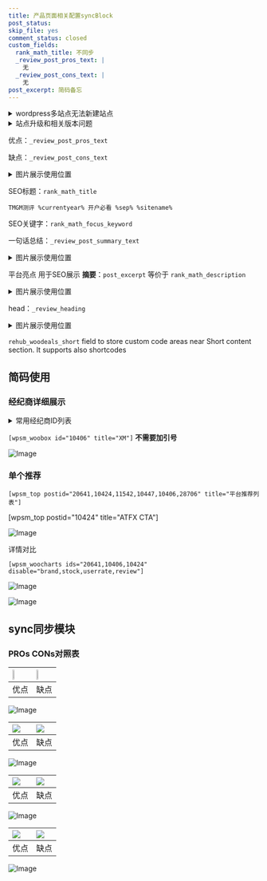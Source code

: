 ```yaml
---
title: 产品页面相关配置syncBlock
post_status: 
skip_file: yes
comment_status: closed
custom_fields:
  rank_math_title: 不同步
  _review_post_pros_text: |
    无
  _review_post_cons_text: |
    无
post_excerpt: 简码备忘
---
```

<details><summary>wordpress多站点无法新建站点</summary>

<li>和报错需要清理cookies一样的原因</li>
<li>wp-config.php里面<code>define( 'SUBDOMAIN_INSTALL', false );//子域名安装</code></li>
<li>新建子站点是用<code>define( 'SUBDOMAIN_INSTALL', true);//子域名安装</code> 完成以后，改成<code>false</code></li>
</details>

<details><summary>站点升级和相关版本问题</summary>

<p>wordpress：5.9.9
woocommerce：7.5.1
出现问题的地方：主题选项里面>><strong>Product layout >>compact style</strong></p>
<p>如何出现没有用过的字段 导致无法保存。先导出配置 然后进行修改，后面再次恢复即可。</p>
<p>出现部分字段无法显示时，需要返回默认布局后，对产品进行保存就好了。</p>
<p></p>
</details>

优点：`_review_post_pros_text`

缺点：`_review_post_cons_text`

<details><summary>图片展示使用位置</summary>

<img src="https://prod-files-secure.s3.us-west-2.amazonaws.com/39ed1227-6d7d-4570-be36-9ccd4a2c4241/f51d3d83-55d4-4bdf-9604-f37ec77ab556/Untitled.png?X-Amz-Algorithm=AWS4-HMAC-SHA256&X-Amz-Content-Sha256=UNSIGNED-PAYLOAD&X-Amz-Credential=ASIAZI2LB466WHXVH43I%2F20250313%2Fus-west-2%2Fs3%2Faws4_request&X-Amz-Date=20250313T105518Z&X-Amz-Expires=3600&X-Amz-Security-Token=IQoJb3JpZ2luX2VjEIn%2F%2F%2F%2F%2F%2F%2F%2F%2F%2FwEaCXVzLXdlc3QtMiJIMEYCIQDzL9yi%2F4x0QaFh%2FRuHUWaZtdZ%2BqSYehKXl16dso%2FsdlAIhAMA3VQ5tPSpgqzu0D5GYtngm4MISAucbRTkble6wRUqEKogECNL%2F%2F%2F%2F%2F%2F%2F%2F%2F%2FwEQABoMNjM3NDIzMTgzODA1IgzIdbh%2FDETrZfEYmgYq3AOfnWrBaq4iQg3brk38ItkX93AoW0gET%2BcC0irAxRTXNSFJQod6JjEwkOUSXw0a7f2mXXB%2Fo4Zp%2FaEomSCWeAUKkSBiu7ZbSBapNYOtT%2BXbOOmGhV71uQBpdVqmbUpNmy4wNxintnajtoU7Vx0ZpqeRWS3hUKP6bCnZVkh8pDuoYMEdIZxdqVmry%2FLcbtP3egTn43qnz0uGFgzqMEg4vaWmGKN5zFMZmQS154Zx9KUNYAuQIzpBuPkbPLCQy%2BrHwpynE1fu6er5zsOMlcUIpUxL4ZRvR%2B4iySwHgdxXtuA%2Fv6IN61XmQp0mjuShunUuzBR%2FN1WDHa1pzeVZbqVXDAnJljQr4A%2BiKjeYvF%2BqIqtUuIHNt1BEGW67yofMIeeWUDYqqlk%2FtL2CV4ZOVKwGA6LieGjw9BAGdAMVdZUuFv5RSd8pSBY4Fp7ZyRqyV4GYnhkVMrrJ3tljSdhaisS8teIrOpS%2B5RQdATj6xBVaHFKGJpHG7PxgjQ030q3Tx%2F%2BBMJ4Uxfexz5ZiFjzNz1KLsky20ETETvhieP1k%2BiDVOAyZXdUH71dw%2FxuQAJl2gc6fOaiWzFINhDaV2gbNjitokNMD2afUowi84WVJxxrXk6hdEKOmv76o9%2B8ePhX84TCPwMq%2BBjqkAYlLPYRAZz2cWS%2BVe31pnhwbrDbUC7zYCE6iaA46cqy0ogIu6vnjZ0OnD6ixCly3unEEMDzuFlEASFv9hEgZe1xoZDKBtnKEQ5VbCPZXoq%2BPpZm%2BmyhzYPWmtcl5zgDOHuiXnQHTmWp4ov3ZnPyl1onmLqIVkqwmpBisJzK0scK1wCn1We8gGNgrEd61aSVz0rbRNR8jOC8De9fzGIKD%2BGLF13BL&X-Amz-Signature=0e486bef6e7dc0d107aaace8069ce32136a47259738753160fffd3fc6bdc9510&X-Amz-SignedHeaders=host&x-id=GetObject" alt="Image">
</details>

SEO标题：`rank_math_title`

`TMGM测评 %currentyear% 开户必看 %sep% %sitename%`

SEO关键字：`rank_math_focus_keyword`

一句话总结：`_review_post_summary_text`

<details><summary>图片展示使用位置</summary>

<img src="https://prod-files-secure.s3.us-west-2.amazonaws.com/39ed1227-6d7d-4570-be36-9ccd4a2c4241/4b96a922-296c-4f4e-8630-d1c870cbce01/Untitled.png?X-Amz-Algorithm=AWS4-HMAC-SHA256&X-Amz-Content-Sha256=UNSIGNED-PAYLOAD&X-Amz-Credential=ASIAZI2LB4667N6FOIZ3%2F20250313%2Fus-west-2%2Fs3%2Faws4_request&X-Amz-Date=20250313T105518Z&X-Amz-Expires=3600&X-Amz-Security-Token=IQoJb3JpZ2luX2VjEIn%2F%2F%2F%2F%2F%2F%2F%2F%2F%2FwEaCXVzLXdlc3QtMiJGMEQCIDmNAS%2Bl0B8pByiwAwaLwJNZ%2BCcrOQsGQJF1UgZtvAnbAiAqfEDzmRYh5cdCE5pIfWS2%2FDe%2BJ5tDqKPWj%2F%2BM1KQTYiqIBAjS%2F%2F%2F%2F%2F%2F%2F%2F%2F%2F8BEAAaDDYzNzQyMzE4MzgwNSIM9lzMWSEDiBlvwEdIKtwDZL2ydj4WWfV6%2BBlu5u%2F%2FJCtgaQAZCgbkY94v4KAY38EhVmZB76BtJZoq3iQJ4Q%2FNyr98Rh1codOG9KMPT%2F2uT3yp8BWpIZ57khXfn%2BFuXw83UalrwjklO8Dt70xaeCVurLzeEBTM%2FpxECtQupkDud5CYqo%2BPfWc7bWKiKj0V4EaupjYFQMGID2MXtoc59DFQvlzXZziKKDBKWRzDf7BYuiFetESHZ3AWFqvlBX77bJWwy5xrHo7Tcl7AbEKs6m0JmI7xd6Mc%2BDSBGiJuoVIavUTI6CzgOHVSiQTnaZtdln7ISuGOSJHgJ6OAGy1rbKAKZU7S4lwM7X4UqTsPggAZWsUNI5YAQd5HbF9B1UFsOr%2FIKBJ66GqEBBf2vlmHrFLXCCfIZYW9%2FgbKLY%2BG6o2s4%2B%2BcjbHEqwRR93alhsnFjfHiiMKBoMRRB52fIz2erMc%2FY68sVfOdHNiUaf82FEX%2B28zZREB0nSbheVb%2BZLrGVvkZzwuczfF%2FqYDmaLqwaer3znBgJEyJI1P8YDYERoBoPF2Yq7Cm55AB3EYW22gcwRZRF4Zy47RD%2BDLwr6ON1QAIsPUWnlBSpl3iRYcx%2FqGPGsIATaa9lITWDk%2FFJsHYJRES014qnDtZNSkcbQQwicDKvgY6pgHPnPEzUG3tx084jTSTy6ggdsxYG35bxzyv7Q9mmlgKmazfIaKzZzdclPDU88SAA9k0FD1vsz%2B%2BIDieyYWRoznpFFtF9PoIRUzZd3wKDZRdq%2FAery4Namuw9zj%2FV8wwvcwGs2Pnu8aKys5weaTbBN6Y%2FYm6Dt5x2zP6e0Mxi2Cl01Bw5i%2F1Ox6eeDPMPfDtbfN6qUKYCYEQIJ0ou%2Bh1VuR4pyNH6iVk&X-Amz-Signature=d5072eb25c0ad5b4deee4f9909c0699221635af2c58a4bbfe7db9ea1e7e9acfb&X-Amz-SignedHeaders=host&x-id=GetObject" alt="Image">
</details>

平台亮点 用于SEO展示 **摘要**：`post_excerpt`  等价于 `rank_math_description`

<details><summary>图片展示使用位置</summary>

<img src="https://prod-files-secure.s3.us-west-2.amazonaws.com/39ed1227-6d7d-4570-be36-9ccd4a2c4241/1ee11f63-b60a-4dfe-a7a7-d58ff23b5d88/Untitled.png?X-Amz-Algorithm=AWS4-HMAC-SHA256&X-Amz-Content-Sha256=UNSIGNED-PAYLOAD&X-Amz-Credential=ASIAZI2LB466YKDKB6RR%2F20250313%2Fus-west-2%2Fs3%2Faws4_request&X-Amz-Date=20250313T105518Z&X-Amz-Expires=3600&X-Amz-Security-Token=IQoJb3JpZ2luX2VjEIn%2F%2F%2F%2F%2F%2F%2F%2F%2F%2FwEaCXVzLXdlc3QtMiJHMEUCIB9XzytrfIUCviflk3kxK2JLuS83lG9%2FLBpOXKpAbv8aAiEAyblwMQbtl9kt5h3QC3bjqx5dEqPrLtTWe8f5D38qsWYqiAQI0v%2F%2F%2F%2F%2F%2F%2F%2F%2F%2FARAAGgw2Mzc0MjMxODM4MDUiDOWqkMgcGwIxzhBF%2BCrcA%2FjusZdYkloFMQedNMf9Dg1u4SOwpARUQqd0xl0mJe2igz8nGcroqyaDwG2o2z6gbgFv9mf1AUIiOUFZMTE5FwFhIqnzzp08Y4wSndDwCwqXBWX7Ah5wZHHQjDRWL2mAtCDObkzrEvgnbxj7YpSnvydnStnRAnpUXPI64RZb3a7NZJt6nj9G5ebAbg2ftHINnXjkaAz8qb9IRkFDAZbyL3pUXcJ2lUGtyXdcBmEmeKUhJ2Uf9Ki4%2BL%2FS1kI13S2x3I24qLQYQXUYlx98HBJmawOStaVgeyNBj2MH6Pp4%2FrBA9Eh1kpztEprMqOCmQbDVimOvXtjxaPbF6yzbiJAQVupm4qRI3mUyyc%2FfL7lhHeJOacKB%2F%2FLmC2M7fauCIZLjPDldMv0PaMOuaZPcoecxgB3f2bjha674w1MJy93ZbhJ%2B1IitIStfN2E0WLYH43lvOx8VeB3bmu64CGbjdAzMoSvqrarihzMqkU9gNfPfrX7FOhhTDnGWL9P4ERwkooX5gx5drqttjJ2BDY8E0RzdAzAVBWBd90VHc%2FCnfYSvdOySuEEoCEY65vpSH%2F0iKS4UpLoweSQQUGhHD3uEWgjedc6LxQu8C8WvmRrHqcDYcMBWtvs5KQOqEDHKN723MNTDyr4GOqUBg5a7QyJ%2FGuWCtvRWdWKnFJZaNBzGkH1hQKf%2BRbZqqBysyGmnHOZe0iNKWxFLKTKFg43HPEz8gUI3%2B9a1Mp52V0fIyPCc9Zmq59Ra1IEYcNZx9DgDIGN8Stmgr%2BpLnVhK5PUkLDvuXtzz%2BZtIVORZEfBBmeES5hCfZrN%2FmSb88YJpAUaRe%2FWbVxm249F05EKdlyIomf6vCCiSd9Ujvl93Duhljto6&X-Amz-Signature=10b7b1b53bfd02c9d0f107953f0c7192e7dfe132f5b6c817b9f10c4f4f92a81d&X-Amz-SignedHeaders=host&x-id=GetObject" alt="Image">
<img src="https://prod-files-secure.s3.us-west-2.amazonaws.com/39ed1227-6d7d-4570-be36-9ccd4a2c4241/ad4118b5-78d8-4fbe-801e-3b29b5d99c01/Untitled.png?X-Amz-Algorithm=AWS4-HMAC-SHA256&X-Amz-Content-Sha256=UNSIGNED-PAYLOAD&X-Amz-Credential=ASIAZI2LB466YKDKB6RR%2F20250313%2Fus-west-2%2Fs3%2Faws4_request&X-Amz-Date=20250313T105518Z&X-Amz-Expires=3600&X-Amz-Security-Token=IQoJb3JpZ2luX2VjEIn%2F%2F%2F%2F%2F%2F%2F%2F%2F%2FwEaCXVzLXdlc3QtMiJHMEUCIB9XzytrfIUCviflk3kxK2JLuS83lG9%2FLBpOXKpAbv8aAiEAyblwMQbtl9kt5h3QC3bjqx5dEqPrLtTWe8f5D38qsWYqiAQI0v%2F%2F%2F%2F%2F%2F%2F%2F%2F%2FARAAGgw2Mzc0MjMxODM4MDUiDOWqkMgcGwIxzhBF%2BCrcA%2FjusZdYkloFMQedNMf9Dg1u4SOwpARUQqd0xl0mJe2igz8nGcroqyaDwG2o2z6gbgFv9mf1AUIiOUFZMTE5FwFhIqnzzp08Y4wSndDwCwqXBWX7Ah5wZHHQjDRWL2mAtCDObkzrEvgnbxj7YpSnvydnStnRAnpUXPI64RZb3a7NZJt6nj9G5ebAbg2ftHINnXjkaAz8qb9IRkFDAZbyL3pUXcJ2lUGtyXdcBmEmeKUhJ2Uf9Ki4%2BL%2FS1kI13S2x3I24qLQYQXUYlx98HBJmawOStaVgeyNBj2MH6Pp4%2FrBA9Eh1kpztEprMqOCmQbDVimOvXtjxaPbF6yzbiJAQVupm4qRI3mUyyc%2FfL7lhHeJOacKB%2F%2FLmC2M7fauCIZLjPDldMv0PaMOuaZPcoecxgB3f2bjha674w1MJy93ZbhJ%2B1IitIStfN2E0WLYH43lvOx8VeB3bmu64CGbjdAzMoSvqrarihzMqkU9gNfPfrX7FOhhTDnGWL9P4ERwkooX5gx5drqttjJ2BDY8E0RzdAzAVBWBd90VHc%2FCnfYSvdOySuEEoCEY65vpSH%2F0iKS4UpLoweSQQUGhHD3uEWgjedc6LxQu8C8WvmRrHqcDYcMBWtvs5KQOqEDHKN723MNTDyr4GOqUBg5a7QyJ%2FGuWCtvRWdWKnFJZaNBzGkH1hQKf%2BRbZqqBysyGmnHOZe0iNKWxFLKTKFg43HPEz8gUI3%2B9a1Mp52V0fIyPCc9Zmq59Ra1IEYcNZx9DgDIGN8Stmgr%2BpLnVhK5PUkLDvuXtzz%2BZtIVORZEfBBmeES5hCfZrN%2FmSb88YJpAUaRe%2FWbVxm249F05EKdlyIomf6vCCiSd9Ujvl93Duhljto6&X-Amz-Signature=65ecc97aedf5ac1ed205b35658fe53558bd9b6d912c73eee12ebf50cf22530e1&X-Amz-SignedHeaders=host&x-id=GetObject" alt="Image">
<img src="https://prod-files-secure.s3.us-west-2.amazonaws.com/39ed1227-6d7d-4570-be36-9ccd4a2c4241/a38cf7c9-a79c-4b64-9e94-13589fe0758b/Untitled.png?X-Amz-Algorithm=AWS4-HMAC-SHA256&X-Amz-Content-Sha256=UNSIGNED-PAYLOAD&X-Amz-Credential=ASIAZI2LB466YKDKB6RR%2F20250313%2Fus-west-2%2Fs3%2Faws4_request&X-Amz-Date=20250313T105518Z&X-Amz-Expires=3600&X-Amz-Security-Token=IQoJb3JpZ2luX2VjEIn%2F%2F%2F%2F%2F%2F%2F%2F%2F%2FwEaCXVzLXdlc3QtMiJHMEUCIB9XzytrfIUCviflk3kxK2JLuS83lG9%2FLBpOXKpAbv8aAiEAyblwMQbtl9kt5h3QC3bjqx5dEqPrLtTWe8f5D38qsWYqiAQI0v%2F%2F%2F%2F%2F%2F%2F%2F%2F%2FARAAGgw2Mzc0MjMxODM4MDUiDOWqkMgcGwIxzhBF%2BCrcA%2FjusZdYkloFMQedNMf9Dg1u4SOwpARUQqd0xl0mJe2igz8nGcroqyaDwG2o2z6gbgFv9mf1AUIiOUFZMTE5FwFhIqnzzp08Y4wSndDwCwqXBWX7Ah5wZHHQjDRWL2mAtCDObkzrEvgnbxj7YpSnvydnStnRAnpUXPI64RZb3a7NZJt6nj9G5ebAbg2ftHINnXjkaAz8qb9IRkFDAZbyL3pUXcJ2lUGtyXdcBmEmeKUhJ2Uf9Ki4%2BL%2FS1kI13S2x3I24qLQYQXUYlx98HBJmawOStaVgeyNBj2MH6Pp4%2FrBA9Eh1kpztEprMqOCmQbDVimOvXtjxaPbF6yzbiJAQVupm4qRI3mUyyc%2FfL7lhHeJOacKB%2F%2FLmC2M7fauCIZLjPDldMv0PaMOuaZPcoecxgB3f2bjha674w1MJy93ZbhJ%2B1IitIStfN2E0WLYH43lvOx8VeB3bmu64CGbjdAzMoSvqrarihzMqkU9gNfPfrX7FOhhTDnGWL9P4ERwkooX5gx5drqttjJ2BDY8E0RzdAzAVBWBd90VHc%2FCnfYSvdOySuEEoCEY65vpSH%2F0iKS4UpLoweSQQUGhHD3uEWgjedc6LxQu8C8WvmRrHqcDYcMBWtvs5KQOqEDHKN723MNTDyr4GOqUBg5a7QyJ%2FGuWCtvRWdWKnFJZaNBzGkH1hQKf%2BRbZqqBysyGmnHOZe0iNKWxFLKTKFg43HPEz8gUI3%2B9a1Mp52V0fIyPCc9Zmq59Ra1IEYcNZx9DgDIGN8Stmgr%2BpLnVhK5PUkLDvuXtzz%2BZtIVORZEfBBmeES5hCfZrN%2FmSb88YJpAUaRe%2FWbVxm249F05EKdlyIomf6vCCiSd9Ujvl93Duhljto6&X-Amz-Signature=56148452894ace26af71f356aebf053a59da2f5b3b526679e77fb217cae2fd5b&X-Amz-SignedHeaders=host&x-id=GetObject" alt="Image">
<img src="https://prod-files-secure.s3.us-west-2.amazonaws.com/39ed1227-6d7d-4570-be36-9ccd4a2c4241/7da6fc1e-d2ac-42ae-8c75-cb5749aa18f6/Untitled.png?X-Amz-Algorithm=AWS4-HMAC-SHA256&X-Amz-Content-Sha256=UNSIGNED-PAYLOAD&X-Amz-Credential=ASIAZI2LB466YKDKB6RR%2F20250313%2Fus-west-2%2Fs3%2Faws4_request&X-Amz-Date=20250313T105518Z&X-Amz-Expires=3600&X-Amz-Security-Token=IQoJb3JpZ2luX2VjEIn%2F%2F%2F%2F%2F%2F%2F%2F%2F%2FwEaCXVzLXdlc3QtMiJHMEUCIB9XzytrfIUCviflk3kxK2JLuS83lG9%2FLBpOXKpAbv8aAiEAyblwMQbtl9kt5h3QC3bjqx5dEqPrLtTWe8f5D38qsWYqiAQI0v%2F%2F%2F%2F%2F%2F%2F%2F%2F%2FARAAGgw2Mzc0MjMxODM4MDUiDOWqkMgcGwIxzhBF%2BCrcA%2FjusZdYkloFMQedNMf9Dg1u4SOwpARUQqd0xl0mJe2igz8nGcroqyaDwG2o2z6gbgFv9mf1AUIiOUFZMTE5FwFhIqnzzp08Y4wSndDwCwqXBWX7Ah5wZHHQjDRWL2mAtCDObkzrEvgnbxj7YpSnvydnStnRAnpUXPI64RZb3a7NZJt6nj9G5ebAbg2ftHINnXjkaAz8qb9IRkFDAZbyL3pUXcJ2lUGtyXdcBmEmeKUhJ2Uf9Ki4%2BL%2FS1kI13S2x3I24qLQYQXUYlx98HBJmawOStaVgeyNBj2MH6Pp4%2FrBA9Eh1kpztEprMqOCmQbDVimOvXtjxaPbF6yzbiJAQVupm4qRI3mUyyc%2FfL7lhHeJOacKB%2F%2FLmC2M7fauCIZLjPDldMv0PaMOuaZPcoecxgB3f2bjha674w1MJy93ZbhJ%2B1IitIStfN2E0WLYH43lvOx8VeB3bmu64CGbjdAzMoSvqrarihzMqkU9gNfPfrX7FOhhTDnGWL9P4ERwkooX5gx5drqttjJ2BDY8E0RzdAzAVBWBd90VHc%2FCnfYSvdOySuEEoCEY65vpSH%2F0iKS4UpLoweSQQUGhHD3uEWgjedc6LxQu8C8WvmRrHqcDYcMBWtvs5KQOqEDHKN723MNTDyr4GOqUBg5a7QyJ%2FGuWCtvRWdWKnFJZaNBzGkH1hQKf%2BRbZqqBysyGmnHOZe0iNKWxFLKTKFg43HPEz8gUI3%2B9a1Mp52V0fIyPCc9Zmq59Ra1IEYcNZx9DgDIGN8Stmgr%2BpLnVhK5PUkLDvuXtzz%2BZtIVORZEfBBmeES5hCfZrN%2FmSb88YJpAUaRe%2FWbVxm249F05EKdlyIomf6vCCiSd9Ujvl93Duhljto6&X-Amz-Signature=762703cc2b55f86eac9e68d7a999556d6b570526c43bb4f725e362dfbfc6298e&X-Amz-SignedHeaders=host&x-id=GetObject" alt="Image">
<img src="https://prod-files-secure.s3.us-west-2.amazonaws.com/39ed1227-6d7d-4570-be36-9ccd4a2c4241/7e97f40a-eaee-47f5-b2f9-475f96808fa7/Untitled.png?X-Amz-Algorithm=AWS4-HMAC-SHA256&X-Amz-Content-Sha256=UNSIGNED-PAYLOAD&X-Amz-Credential=ASIAZI2LB466YKDKB6RR%2F20250313%2Fus-west-2%2Fs3%2Faws4_request&X-Amz-Date=20250313T105518Z&X-Amz-Expires=3600&X-Amz-Security-Token=IQoJb3JpZ2luX2VjEIn%2F%2F%2F%2F%2F%2F%2F%2F%2F%2FwEaCXVzLXdlc3QtMiJHMEUCIB9XzytrfIUCviflk3kxK2JLuS83lG9%2FLBpOXKpAbv8aAiEAyblwMQbtl9kt5h3QC3bjqx5dEqPrLtTWe8f5D38qsWYqiAQI0v%2F%2F%2F%2F%2F%2F%2F%2F%2F%2FARAAGgw2Mzc0MjMxODM4MDUiDOWqkMgcGwIxzhBF%2BCrcA%2FjusZdYkloFMQedNMf9Dg1u4SOwpARUQqd0xl0mJe2igz8nGcroqyaDwG2o2z6gbgFv9mf1AUIiOUFZMTE5FwFhIqnzzp08Y4wSndDwCwqXBWX7Ah5wZHHQjDRWL2mAtCDObkzrEvgnbxj7YpSnvydnStnRAnpUXPI64RZb3a7NZJt6nj9G5ebAbg2ftHINnXjkaAz8qb9IRkFDAZbyL3pUXcJ2lUGtyXdcBmEmeKUhJ2Uf9Ki4%2BL%2FS1kI13S2x3I24qLQYQXUYlx98HBJmawOStaVgeyNBj2MH6Pp4%2FrBA9Eh1kpztEprMqOCmQbDVimOvXtjxaPbF6yzbiJAQVupm4qRI3mUyyc%2FfL7lhHeJOacKB%2F%2FLmC2M7fauCIZLjPDldMv0PaMOuaZPcoecxgB3f2bjha674w1MJy93ZbhJ%2B1IitIStfN2E0WLYH43lvOx8VeB3bmu64CGbjdAzMoSvqrarihzMqkU9gNfPfrX7FOhhTDnGWL9P4ERwkooX5gx5drqttjJ2BDY8E0RzdAzAVBWBd90VHc%2FCnfYSvdOySuEEoCEY65vpSH%2F0iKS4UpLoweSQQUGhHD3uEWgjedc6LxQu8C8WvmRrHqcDYcMBWtvs5KQOqEDHKN723MNTDyr4GOqUBg5a7QyJ%2FGuWCtvRWdWKnFJZaNBzGkH1hQKf%2BRbZqqBysyGmnHOZe0iNKWxFLKTKFg43HPEz8gUI3%2B9a1Mp52V0fIyPCc9Zmq59Ra1IEYcNZx9DgDIGN8Stmgr%2BpLnVhK5PUkLDvuXtzz%2BZtIVORZEfBBmeES5hCfZrN%2FmSb88YJpAUaRe%2FWbVxm249F05EKdlyIomf6vCCiSd9Ujvl93Duhljto6&X-Amz-Signature=648b7fca4ab15bb8d012b511386795a6f072c32de1c3adc692a9bdc4909e642b&X-Amz-SignedHeaders=host&x-id=GetObject" alt="Image">
</details>

head：`_review_heading`

<details><summary>图片展示使用位置</summary>

<img src="https://prod-files-secure.s3.us-west-2.amazonaws.com/39ed1227-6d7d-4570-be36-9ccd4a2c4241/3a4650ad-9887-415c-889a-edd51fa54f27/Untitled.png?X-Amz-Algorithm=AWS4-HMAC-SHA256&X-Amz-Content-Sha256=UNSIGNED-PAYLOAD&X-Amz-Credential=ASIAZI2LB4666BKMVDG7%2F20250313%2Fus-west-2%2Fs3%2Faws4_request&X-Amz-Date=20250313T105518Z&X-Amz-Expires=3600&X-Amz-Security-Token=IQoJb3JpZ2luX2VjEIn%2F%2F%2F%2F%2F%2F%2F%2F%2F%2FwEaCXVzLXdlc3QtMiJHMEUCICUA7fBRNzLHUzOmcR4dKOenx47AaKuolNdmQYh1xxg1AiEAwnfyOcMc%2BpROkEIpwlBadKc2UWLZkaCmFbfFrKJ7wPYqiAQI0v%2F%2F%2F%2F%2F%2F%2F%2F%2F%2FARAAGgw2Mzc0MjMxODM4MDUiDAosLQqsoTdQQ%2BcvKircAxFrsvsbDvqzJIFVFl9hq4nMAVmxaTT6qfAEslhfWccwSVRE7ZQLky1nmZ3LAyGZnnR62gvAX1%2FOJXL%2BJVjufhpMtsVQy4kzDge3jevNU%2FiyqqPU9sBE5K6imeCm0LK9vN495iDe58%2FjSH7N%2BX2BWNUB38%2BX59xEWoRWsousC5MghfCMqMGb4p2V%2FiDNiDwLkVllCUnnvcvwuqpZ%2Fc8lzQo3DniUf0eAa0Kd9IRuzt%2Bquz9yfGmKmnG8rDsCNT%2Fi6IhsaDcrzbxHRPIKh0dThLa4ZYUXVD%2Fgakr414is9gzus7kcyAXHy0ySe%2BMeu3e6DdkiC2aYYx9I1LdIWbTebH7Yt8pDOP8fqn4rFtsfguzzml5BB3OkKxfiyr%2FT0ergNqF%2FD4R9wfiz82MvhDx1drrKAQH%2BPOeHsBl%2Fjc6SzehbVkfwkb3Y3lUmaXyT6Z9NiY533YIrD59hg%2BHOGXHLwprsjhvrkW8SQ4vNZ835t7RU7WS9oZSJvWd9qW1vC6HTpq3l8p9tltowlXkiQ8Pyqgu4b5m8pvDrE6sBNW4It7oXml7IEp7E1Mwc6Z8CzeR%2BgFr12G9qgX4fxjX2GPRvEoTOZEsfYIJz%2F%2F9w5Zo5gZxVhaLpZW1hg3xgXi3UMJ7Ayr4GOqUBz08JydQWSuwETx8rko2wdKhQtI47E80yv2El17LQjgiB3UMJPxN6Qr%2Fi9wYGyPaolCaFEHhvNLauFuvOZsb%2B1SwyDQsV%2FRDB7A2ItA2cDLutA8gguPPLWpRGsNGmDRFEh8qUx8bA5WakMQayXZbliNDKZGTsMIxCm%2BOFMhzfrDxYUMutHwu99A0qrP1L5MXRT0UOtl2KAaZ59lSSBzLQoGw0duD7&X-Amz-Signature=7f303e3ff411763558541ae7877d15be9a8f388fa15ea4c5264cc500bf743378&X-Amz-SignedHeaders=host&x-id=GetObject" alt="Image">
</details>

`rehub_woodeals_short`	field to store custom code areas near Short content section. It supports also shortcodes



## 简码使用

### 经纪商详细展示

<details><summary>常用经纪商ID列表</summary>

<pre><code class="php">嘉盛 ===> 20641  [wpsm_woobox id="20641" title="嘉盛"]
易信easymarkets ===> 11542  [wpsm_woobox id="11542" title="易信easymarkets"]
ATFX外汇 ===> 10424  [wpsm_woobox id="10424" title="ATFX"]
XM ===> 10406  [wpsm_woobox id="10406" title="XM"]
TMGM ===> 29622  [wpsm_woobox id="29622" title="TMGM"]
HYCM ===> 10447  [wpsm_woobox id="10447" title="HYCM"]
fpmarkets澳福外汇 ===> 20639  [wpsm_woobox id="20639" title="fpmarkets澳福外汇"]</code></pre>
</details>

`[wpsm_woobox id="10406" title="XM"]` **不需要加引号**

![Image](https://prod-files-secure.s3.us-west-2.amazonaws.com/39ed1227-6d7d-4570-be36-9ccd4a2c4241/4f898f9d-0fa7-4e43-acd3-ac6bc7be575a/Untitled.png?X-Amz-Algorithm=AWS4-HMAC-SHA256&X-Amz-Content-Sha256=UNSIGNED-PAYLOAD&X-Amz-Credential=ASIAZI2LB46635ESJTOW%2F20250313%2Fus-west-2%2Fs3%2Faws4_request&X-Amz-Date=20250313T105516Z&X-Amz-Expires=3600&X-Amz-Security-Token=IQoJb3JpZ2luX2VjEIn%2F%2F%2F%2F%2F%2F%2F%2F%2F%2FwEaCXVzLXdlc3QtMiJHMEUCIGwwRLB%2B3Z%2FcboImQhdPKhrUtABR0ALNR3Xe4M2CKj73AiEA9dBZ9QU2%2BZTH7de1F412TkzXv9039CRm4z%2BOJh8aqlUqiAQI0v%2F%2F%2F%2F%2F%2F%2F%2F%2F%2FARAAGgw2Mzc0MjMxODM4MDUiDBfNzokjAs6o4nfN6yrcAyiFjI4TqWlyr91%2BcVofC7V%2F8hCzGXLiNLgIW7XYkPeiKlbYfEriyGw6CkqC%2FVRlts5AGynS3IVzsJpl8ymkI95bMTgzEgpi7EjIt67yAlM4NHSzLj9kUICHtlXBwivnDfwq0YWt9zCkHA2h5U6%2B2i1facoPikxgemHV6rFajbl3uNeblKGk6ERw5AlTt%2FeEtT%2FIcvxXAtj7gsvVyRYENeGt0VF6kFiFsaU6R0TYSeXLAr6HBjXbgpYNB9hf%2BFRvct6A7K0msNpTyCbOZjYKaRRUfDBkHxKthB52AdSeUz4CgiEDgwn6U5ACJUeY39RjReeAuVEjlzp54ExZy6cLE3l1djj9E03vlFMzHKlvMOlj6%2Ffmsm3KTSsnkr38qodud1UGHO1J4NLTGncq2ycwOyn4ikAVzryg%2F%2BaAsQVmvhZLiDenmipduOOSkgm9z3lRq2KWUD7Csp3JhVo5UF09dwP4WRIqILaeLMaEGKNJP%2BspBBJgjCjMt4nffsnvJ3hehFWjoXVAZ3RAW68LOJTNjatuh6kSVzg%2FwDYVeLRG4FCGkcicnDNN4JO40hWST8CyJWtR3f30UKN4NUqKfkxZabmxe1qAyuUh6kpnKZD8ahq0iG598UTCzJ7GAQfOMJbByr4GOqUBv%2BSLev7VKiowXOcYOyOl21g%2BV6WYDT84mT7a8iX6H2MY1PFMp2pO7N%2BZednYyrnASTMFfyEexX%2BlS8XuF0yBwH%2Fz04c%2BpcuxWlSUkgbmezlF9gL4oZolGT%2FpvTVdZdpSz3cd1VP0Qr3UxfwL%2F%2Fd%2Fptlaztg9Jy3vyYoeCZySabCLlBrP6VvlMXlBi8ydDYFUdmrA6bkCu2%2B8WkuxAjWfgx6e1gKh&X-Amz-Signature=587d5d81fd39b7b46273b8275986d054d9b2357147a7407a32663575d45cc2d8&X-Amz-SignedHeaders=host&x-id=GetObject)

### 单个推荐
`[wpsm_top postid="20641,10424,11542,10447,10406,28706" title="平台推荐列表"]`

[wpsm_top postid="10424" title="ATFX CTA"]

![Image](https://prod-files-secure.s3.us-west-2.amazonaws.com/39ed1227-6d7d-4570-be36-9ccd4a2c4241/5ac620dc-51a8-48b6-b55d-91f47299193c/Untitled.png?X-Amz-Algorithm=AWS4-HMAC-SHA256&X-Amz-Content-Sha256=UNSIGNED-PAYLOAD&X-Amz-Credential=ASIAZI2LB46635ESJTOW%2F20250313%2Fus-west-2%2Fs3%2Faws4_request&X-Amz-Date=20250313T105516Z&X-Amz-Expires=3600&X-Amz-Security-Token=IQoJb3JpZ2luX2VjEIn%2F%2F%2F%2F%2F%2F%2F%2F%2F%2FwEaCXVzLXdlc3QtMiJHMEUCIGwwRLB%2B3Z%2FcboImQhdPKhrUtABR0ALNR3Xe4M2CKj73AiEA9dBZ9QU2%2BZTH7de1F412TkzXv9039CRm4z%2BOJh8aqlUqiAQI0v%2F%2F%2F%2F%2F%2F%2F%2F%2F%2FARAAGgw2Mzc0MjMxODM4MDUiDBfNzokjAs6o4nfN6yrcAyiFjI4TqWlyr91%2BcVofC7V%2F8hCzGXLiNLgIW7XYkPeiKlbYfEriyGw6CkqC%2FVRlts5AGynS3IVzsJpl8ymkI95bMTgzEgpi7EjIt67yAlM4NHSzLj9kUICHtlXBwivnDfwq0YWt9zCkHA2h5U6%2B2i1facoPikxgemHV6rFajbl3uNeblKGk6ERw5AlTt%2FeEtT%2FIcvxXAtj7gsvVyRYENeGt0VF6kFiFsaU6R0TYSeXLAr6HBjXbgpYNB9hf%2BFRvct6A7K0msNpTyCbOZjYKaRRUfDBkHxKthB52AdSeUz4CgiEDgwn6U5ACJUeY39RjReeAuVEjlzp54ExZy6cLE3l1djj9E03vlFMzHKlvMOlj6%2Ffmsm3KTSsnkr38qodud1UGHO1J4NLTGncq2ycwOyn4ikAVzryg%2F%2BaAsQVmvhZLiDenmipduOOSkgm9z3lRq2KWUD7Csp3JhVo5UF09dwP4WRIqILaeLMaEGKNJP%2BspBBJgjCjMt4nffsnvJ3hehFWjoXVAZ3RAW68LOJTNjatuh6kSVzg%2FwDYVeLRG4FCGkcicnDNN4JO40hWST8CyJWtR3f30UKN4NUqKfkxZabmxe1qAyuUh6kpnKZD8ahq0iG598UTCzJ7GAQfOMJbByr4GOqUBv%2BSLev7VKiowXOcYOyOl21g%2BV6WYDT84mT7a8iX6H2MY1PFMp2pO7N%2BZednYyrnASTMFfyEexX%2BlS8XuF0yBwH%2Fz04c%2BpcuxWlSUkgbmezlF9gL4oZolGT%2FpvTVdZdpSz3cd1VP0Qr3UxfwL%2F%2Fd%2Fptlaztg9Jy3vyYoeCZySabCLlBrP6VvlMXlBi8ydDYFUdmrA6bkCu2%2B8WkuxAjWfgx6e1gKh&X-Amz-Signature=f720f646c8cff391baada061cf35d18f559e5108aec372d74e536371f440c8ad&X-Amz-SignedHeaders=host&x-id=GetObject)

详情对比

`[wpsm_woocharts ids="20641,10406,10424" disable="brand,stock,userrate,review"]`

![Image](https://prod-files-secure.s3.us-west-2.amazonaws.com/39ed1227-6d7d-4570-be36-9ccd4a2c4241/bf3ba45f-b9f3-4295-8aef-b4a495fd25f4/Untitled.png?X-Amz-Algorithm=AWS4-HMAC-SHA256&X-Amz-Content-Sha256=UNSIGNED-PAYLOAD&X-Amz-Credential=ASIAZI2LB46635ESJTOW%2F20250313%2Fus-west-2%2Fs3%2Faws4_request&X-Amz-Date=20250313T105516Z&X-Amz-Expires=3600&X-Amz-Security-Token=IQoJb3JpZ2luX2VjEIn%2F%2F%2F%2F%2F%2F%2F%2F%2F%2FwEaCXVzLXdlc3QtMiJHMEUCIGwwRLB%2B3Z%2FcboImQhdPKhrUtABR0ALNR3Xe4M2CKj73AiEA9dBZ9QU2%2BZTH7de1F412TkzXv9039CRm4z%2BOJh8aqlUqiAQI0v%2F%2F%2F%2F%2F%2F%2F%2F%2F%2FARAAGgw2Mzc0MjMxODM4MDUiDBfNzokjAs6o4nfN6yrcAyiFjI4TqWlyr91%2BcVofC7V%2F8hCzGXLiNLgIW7XYkPeiKlbYfEriyGw6CkqC%2FVRlts5AGynS3IVzsJpl8ymkI95bMTgzEgpi7EjIt67yAlM4NHSzLj9kUICHtlXBwivnDfwq0YWt9zCkHA2h5U6%2B2i1facoPikxgemHV6rFajbl3uNeblKGk6ERw5AlTt%2FeEtT%2FIcvxXAtj7gsvVyRYENeGt0VF6kFiFsaU6R0TYSeXLAr6HBjXbgpYNB9hf%2BFRvct6A7K0msNpTyCbOZjYKaRRUfDBkHxKthB52AdSeUz4CgiEDgwn6U5ACJUeY39RjReeAuVEjlzp54ExZy6cLE3l1djj9E03vlFMzHKlvMOlj6%2Ffmsm3KTSsnkr38qodud1UGHO1J4NLTGncq2ycwOyn4ikAVzryg%2F%2BaAsQVmvhZLiDenmipduOOSkgm9z3lRq2KWUD7Csp3JhVo5UF09dwP4WRIqILaeLMaEGKNJP%2BspBBJgjCjMt4nffsnvJ3hehFWjoXVAZ3RAW68LOJTNjatuh6kSVzg%2FwDYVeLRG4FCGkcicnDNN4JO40hWST8CyJWtR3f30UKN4NUqKfkxZabmxe1qAyuUh6kpnKZD8ahq0iG598UTCzJ7GAQfOMJbByr4GOqUBv%2BSLev7VKiowXOcYOyOl21g%2BV6WYDT84mT7a8iX6H2MY1PFMp2pO7N%2BZednYyrnASTMFfyEexX%2BlS8XuF0yBwH%2Fz04c%2BpcuxWlSUkgbmezlF9gL4oZolGT%2FpvTVdZdpSz3cd1VP0Qr3UxfwL%2F%2Fd%2Fptlaztg9Jy3vyYoeCZySabCLlBrP6VvlMXlBi8ydDYFUdmrA6bkCu2%2B8WkuxAjWfgx6e1gKh&X-Amz-Signature=08a645aea98054e7cdff302c366ab93c55bb38176d20b8861c738ca98e477881&X-Amz-SignedHeaders=host&x-id=GetObject)

![Image](https://prod-files-secure.s3.us-west-2.amazonaws.com/39ed1227-6d7d-4570-be36-9ccd4a2c4241/30bc56ef-f383-4b48-9768-2ebc9e436ec0/Untitled.png?X-Amz-Algorithm=AWS4-HMAC-SHA256&X-Amz-Content-Sha256=UNSIGNED-PAYLOAD&X-Amz-Credential=ASIAZI2LB46635ESJTOW%2F20250313%2Fus-west-2%2Fs3%2Faws4_request&X-Amz-Date=20250313T105516Z&X-Amz-Expires=3600&X-Amz-Security-Token=IQoJb3JpZ2luX2VjEIn%2F%2F%2F%2F%2F%2F%2F%2F%2F%2FwEaCXVzLXdlc3QtMiJHMEUCIGwwRLB%2B3Z%2FcboImQhdPKhrUtABR0ALNR3Xe4M2CKj73AiEA9dBZ9QU2%2BZTH7de1F412TkzXv9039CRm4z%2BOJh8aqlUqiAQI0v%2F%2F%2F%2F%2F%2F%2F%2F%2F%2FARAAGgw2Mzc0MjMxODM4MDUiDBfNzokjAs6o4nfN6yrcAyiFjI4TqWlyr91%2BcVofC7V%2F8hCzGXLiNLgIW7XYkPeiKlbYfEriyGw6CkqC%2FVRlts5AGynS3IVzsJpl8ymkI95bMTgzEgpi7EjIt67yAlM4NHSzLj9kUICHtlXBwivnDfwq0YWt9zCkHA2h5U6%2B2i1facoPikxgemHV6rFajbl3uNeblKGk6ERw5AlTt%2FeEtT%2FIcvxXAtj7gsvVyRYENeGt0VF6kFiFsaU6R0TYSeXLAr6HBjXbgpYNB9hf%2BFRvct6A7K0msNpTyCbOZjYKaRRUfDBkHxKthB52AdSeUz4CgiEDgwn6U5ACJUeY39RjReeAuVEjlzp54ExZy6cLE3l1djj9E03vlFMzHKlvMOlj6%2Ffmsm3KTSsnkr38qodud1UGHO1J4NLTGncq2ycwOyn4ikAVzryg%2F%2BaAsQVmvhZLiDenmipduOOSkgm9z3lRq2KWUD7Csp3JhVo5UF09dwP4WRIqILaeLMaEGKNJP%2BspBBJgjCjMt4nffsnvJ3hehFWjoXVAZ3RAW68LOJTNjatuh6kSVzg%2FwDYVeLRG4FCGkcicnDNN4JO40hWST8CyJWtR3f30UKN4NUqKfkxZabmxe1qAyuUh6kpnKZD8ahq0iG598UTCzJ7GAQfOMJbByr4GOqUBv%2BSLev7VKiowXOcYOyOl21g%2BV6WYDT84mT7a8iX6H2MY1PFMp2pO7N%2BZednYyrnASTMFfyEexX%2BlS8XuF0yBwH%2Fz04c%2BpcuxWlSUkgbmezlF9gL4oZolGT%2FpvTVdZdpSz3cd1VP0Qr3UxfwL%2F%2Fd%2Fptlaztg9Jy3vyYoeCZySabCLlBrP6VvlMXlBi8ydDYFUdmrA6bkCu2%2B8WkuxAjWfgx6e1gKh&X-Amz-Signature=c08ab71aec1d77bee3606416791ab1d524ebaf8a50d73502d5449549a2d96951&X-Amz-SignedHeaders=host&x-id=GetObject)

## sync同步模块

### PROs CONs对照表

| <img src="https://cdn.ifttt.fun/gh/jarlin8/OSS@main/icons/customize/pros.svg" height="auto" width="37.3%"> | <img src="https://cdn.ifttt.fun/gh/jarlin8/OSS@main/icons/customize/cons.svg" height="auto" width="28.8%"> |
| :--- | :--- |
| 优点 | 缺点 |

![Image](https://prod-files-secure.s3.us-west-2.amazonaws.com/39ed1227-6d7d-4570-be36-9ccd4a2c4241/8742b755-dfb5-4004-9a5f-d6e561664bd8/Untitled.png?X-Amz-Algorithm=AWS4-HMAC-SHA256&X-Amz-Content-Sha256=UNSIGNED-PAYLOAD&X-Amz-Credential=ASIAZI2LB46635ESJTOW%2F20250313%2Fus-west-2%2Fs3%2Faws4_request&X-Amz-Date=20250313T105516Z&X-Amz-Expires=3600&X-Amz-Security-Token=IQoJb3JpZ2luX2VjEIn%2F%2F%2F%2F%2F%2F%2F%2F%2F%2FwEaCXVzLXdlc3QtMiJHMEUCIGwwRLB%2B3Z%2FcboImQhdPKhrUtABR0ALNR3Xe4M2CKj73AiEA9dBZ9QU2%2BZTH7de1F412TkzXv9039CRm4z%2BOJh8aqlUqiAQI0v%2F%2F%2F%2F%2F%2F%2F%2F%2F%2FARAAGgw2Mzc0MjMxODM4MDUiDBfNzokjAs6o4nfN6yrcAyiFjI4TqWlyr91%2BcVofC7V%2F8hCzGXLiNLgIW7XYkPeiKlbYfEriyGw6CkqC%2FVRlts5AGynS3IVzsJpl8ymkI95bMTgzEgpi7EjIt67yAlM4NHSzLj9kUICHtlXBwivnDfwq0YWt9zCkHA2h5U6%2B2i1facoPikxgemHV6rFajbl3uNeblKGk6ERw5AlTt%2FeEtT%2FIcvxXAtj7gsvVyRYENeGt0VF6kFiFsaU6R0TYSeXLAr6HBjXbgpYNB9hf%2BFRvct6A7K0msNpTyCbOZjYKaRRUfDBkHxKthB52AdSeUz4CgiEDgwn6U5ACJUeY39RjReeAuVEjlzp54ExZy6cLE3l1djj9E03vlFMzHKlvMOlj6%2Ffmsm3KTSsnkr38qodud1UGHO1J4NLTGncq2ycwOyn4ikAVzryg%2F%2BaAsQVmvhZLiDenmipduOOSkgm9z3lRq2KWUD7Csp3JhVo5UF09dwP4WRIqILaeLMaEGKNJP%2BspBBJgjCjMt4nffsnvJ3hehFWjoXVAZ3RAW68LOJTNjatuh6kSVzg%2FwDYVeLRG4FCGkcicnDNN4JO40hWST8CyJWtR3f30UKN4NUqKfkxZabmxe1qAyuUh6kpnKZD8ahq0iG598UTCzJ7GAQfOMJbByr4GOqUBv%2BSLev7VKiowXOcYOyOl21g%2BV6WYDT84mT7a8iX6H2MY1PFMp2pO7N%2BZednYyrnASTMFfyEexX%2BlS8XuF0yBwH%2Fz04c%2BpcuxWlSUkgbmezlF9gL4oZolGT%2FpvTVdZdpSz3cd1VP0Qr3UxfwL%2F%2Fd%2Fptlaztg9Jy3vyYoeCZySabCLlBrP6VvlMXlBi8ydDYFUdmrA6bkCu2%2B8WkuxAjWfgx6e1gKh&X-Amz-Signature=864684401527bfc11d7cb19d9c5594bd8e2fc5a5e848f1de97cc002f1fb10d16&X-Amz-SignedHeaders=host&x-id=GetObject)

| <img src="https://cdn.ifttt.fun/gh/jarlin8/OSS@main/icons/customize/pros1.svg" height="auto"> | <img src="https://cdn.ifttt.fun/gh/jarlin8/OSS@main/icons/customize/cons1.svg" height="auto"> |
| :--- | :--- |
| 优点 | 缺点 |

![Image](https://prod-files-secure.s3.us-west-2.amazonaws.com/39ed1227-6d7d-4570-be36-9ccd4a2c4241/806358f8-c9c4-4e17-bb35-c6c76a5397a5/Untitled.png?X-Amz-Algorithm=AWS4-HMAC-SHA256&X-Amz-Content-Sha256=UNSIGNED-PAYLOAD&X-Amz-Credential=ASIAZI2LB46635ESJTOW%2F20250313%2Fus-west-2%2Fs3%2Faws4_request&X-Amz-Date=20250313T105516Z&X-Amz-Expires=3600&X-Amz-Security-Token=IQoJb3JpZ2luX2VjEIn%2F%2F%2F%2F%2F%2F%2F%2F%2F%2FwEaCXVzLXdlc3QtMiJHMEUCIGwwRLB%2B3Z%2FcboImQhdPKhrUtABR0ALNR3Xe4M2CKj73AiEA9dBZ9QU2%2BZTH7de1F412TkzXv9039CRm4z%2BOJh8aqlUqiAQI0v%2F%2F%2F%2F%2F%2F%2F%2F%2F%2FARAAGgw2Mzc0MjMxODM4MDUiDBfNzokjAs6o4nfN6yrcAyiFjI4TqWlyr91%2BcVofC7V%2F8hCzGXLiNLgIW7XYkPeiKlbYfEriyGw6CkqC%2FVRlts5AGynS3IVzsJpl8ymkI95bMTgzEgpi7EjIt67yAlM4NHSzLj9kUICHtlXBwivnDfwq0YWt9zCkHA2h5U6%2B2i1facoPikxgemHV6rFajbl3uNeblKGk6ERw5AlTt%2FeEtT%2FIcvxXAtj7gsvVyRYENeGt0VF6kFiFsaU6R0TYSeXLAr6HBjXbgpYNB9hf%2BFRvct6A7K0msNpTyCbOZjYKaRRUfDBkHxKthB52AdSeUz4CgiEDgwn6U5ACJUeY39RjReeAuVEjlzp54ExZy6cLE3l1djj9E03vlFMzHKlvMOlj6%2Ffmsm3KTSsnkr38qodud1UGHO1J4NLTGncq2ycwOyn4ikAVzryg%2F%2BaAsQVmvhZLiDenmipduOOSkgm9z3lRq2KWUD7Csp3JhVo5UF09dwP4WRIqILaeLMaEGKNJP%2BspBBJgjCjMt4nffsnvJ3hehFWjoXVAZ3RAW68LOJTNjatuh6kSVzg%2FwDYVeLRG4FCGkcicnDNN4JO40hWST8CyJWtR3f30UKN4NUqKfkxZabmxe1qAyuUh6kpnKZD8ahq0iG598UTCzJ7GAQfOMJbByr4GOqUBv%2BSLev7VKiowXOcYOyOl21g%2BV6WYDT84mT7a8iX6H2MY1PFMp2pO7N%2BZednYyrnASTMFfyEexX%2BlS8XuF0yBwH%2Fz04c%2BpcuxWlSUkgbmezlF9gL4oZolGT%2FpvTVdZdpSz3cd1VP0Qr3UxfwL%2F%2Fd%2Fptlaztg9Jy3vyYoeCZySabCLlBrP6VvlMXlBi8ydDYFUdmrA6bkCu2%2B8WkuxAjWfgx6e1gKh&X-Amz-Signature=92652b0ab6ac0abe98d914baf838648aec5a119e4bb46caa275d6493f777fbcb&X-Amz-SignedHeaders=host&x-id=GetObject)

| <img src="https://cdn.ifttt.fun/gh/jarlin8/OSS@main/icons/customize/pros2.svg" height="auto"> | <img src="https://cdn.ifttt.fun/gh/jarlin8/OSS@main/icons/customize/cons2.svg" height="auto"> |
| :--- | :--- |
| 优点 | 缺点 |

![Image](https://prod-files-secure.s3.us-west-2.amazonaws.com/39ed1227-6d7d-4570-be36-9ccd4a2c4241/a9245ec9-70dd-4005-b534-0d54315fc5f3/Untitled.png?X-Amz-Algorithm=AWS4-HMAC-SHA256&X-Amz-Content-Sha256=UNSIGNED-PAYLOAD&X-Amz-Credential=ASIAZI2LB46635ESJTOW%2F20250313%2Fus-west-2%2Fs3%2Faws4_request&X-Amz-Date=20250313T105516Z&X-Amz-Expires=3600&X-Amz-Security-Token=IQoJb3JpZ2luX2VjEIn%2F%2F%2F%2F%2F%2F%2F%2F%2F%2FwEaCXVzLXdlc3QtMiJHMEUCIGwwRLB%2B3Z%2FcboImQhdPKhrUtABR0ALNR3Xe4M2CKj73AiEA9dBZ9QU2%2BZTH7de1F412TkzXv9039CRm4z%2BOJh8aqlUqiAQI0v%2F%2F%2F%2F%2F%2F%2F%2F%2F%2FARAAGgw2Mzc0MjMxODM4MDUiDBfNzokjAs6o4nfN6yrcAyiFjI4TqWlyr91%2BcVofC7V%2F8hCzGXLiNLgIW7XYkPeiKlbYfEriyGw6CkqC%2FVRlts5AGynS3IVzsJpl8ymkI95bMTgzEgpi7EjIt67yAlM4NHSzLj9kUICHtlXBwivnDfwq0YWt9zCkHA2h5U6%2B2i1facoPikxgemHV6rFajbl3uNeblKGk6ERw5AlTt%2FeEtT%2FIcvxXAtj7gsvVyRYENeGt0VF6kFiFsaU6R0TYSeXLAr6HBjXbgpYNB9hf%2BFRvct6A7K0msNpTyCbOZjYKaRRUfDBkHxKthB52AdSeUz4CgiEDgwn6U5ACJUeY39RjReeAuVEjlzp54ExZy6cLE3l1djj9E03vlFMzHKlvMOlj6%2Ffmsm3KTSsnkr38qodud1UGHO1J4NLTGncq2ycwOyn4ikAVzryg%2F%2BaAsQVmvhZLiDenmipduOOSkgm9z3lRq2KWUD7Csp3JhVo5UF09dwP4WRIqILaeLMaEGKNJP%2BspBBJgjCjMt4nffsnvJ3hehFWjoXVAZ3RAW68LOJTNjatuh6kSVzg%2FwDYVeLRG4FCGkcicnDNN4JO40hWST8CyJWtR3f30UKN4NUqKfkxZabmxe1qAyuUh6kpnKZD8ahq0iG598UTCzJ7GAQfOMJbByr4GOqUBv%2BSLev7VKiowXOcYOyOl21g%2BV6WYDT84mT7a8iX6H2MY1PFMp2pO7N%2BZednYyrnASTMFfyEexX%2BlS8XuF0yBwH%2Fz04c%2BpcuxWlSUkgbmezlF9gL4oZolGT%2FpvTVdZdpSz3cd1VP0Qr3UxfwL%2F%2Fd%2Fptlaztg9Jy3vyYoeCZySabCLlBrP6VvlMXlBi8ydDYFUdmrA6bkCu2%2B8WkuxAjWfgx6e1gKh&X-Amz-Signature=5d914b5c7fa534fe3619a1e9d74192098dbc934a14174897862cca1fb01350b6&X-Amz-SignedHeaders=host&x-id=GetObject)

| <img src="https://cdn.ifttt.fun/gh/jarlin8/OSS@main/icons/customize/pros3.svg" height="auto"> | <img src="https://cdn.ifttt.fun/gh/jarlin8/OSS@main/icons/customize/cons3.svg" height="auto"> |
| :--- | :--- |
| 优点 | 缺点 |

![Image](https://prod-files-secure.s3.us-west-2.amazonaws.com/39ed1227-6d7d-4570-be36-9ccd4a2c4241/e1e580a2-2e5c-4780-9ff4-19c318fc2284/Untitled.png?X-Amz-Algorithm=AWS4-HMAC-SHA256&X-Amz-Content-Sha256=UNSIGNED-PAYLOAD&X-Amz-Credential=ASIAZI2LB46635ESJTOW%2F20250313%2Fus-west-2%2Fs3%2Faws4_request&X-Amz-Date=20250313T105516Z&X-Amz-Expires=3600&X-Amz-Security-Token=IQoJb3JpZ2luX2VjEIn%2F%2F%2F%2F%2F%2F%2F%2F%2F%2FwEaCXVzLXdlc3QtMiJHMEUCIGwwRLB%2B3Z%2FcboImQhdPKhrUtABR0ALNR3Xe4M2CKj73AiEA9dBZ9QU2%2BZTH7de1F412TkzXv9039CRm4z%2BOJh8aqlUqiAQI0v%2F%2F%2F%2F%2F%2F%2F%2F%2F%2FARAAGgw2Mzc0MjMxODM4MDUiDBfNzokjAs6o4nfN6yrcAyiFjI4TqWlyr91%2BcVofC7V%2F8hCzGXLiNLgIW7XYkPeiKlbYfEriyGw6CkqC%2FVRlts5AGynS3IVzsJpl8ymkI95bMTgzEgpi7EjIt67yAlM4NHSzLj9kUICHtlXBwivnDfwq0YWt9zCkHA2h5U6%2B2i1facoPikxgemHV6rFajbl3uNeblKGk6ERw5AlTt%2FeEtT%2FIcvxXAtj7gsvVyRYENeGt0VF6kFiFsaU6R0TYSeXLAr6HBjXbgpYNB9hf%2BFRvct6A7K0msNpTyCbOZjYKaRRUfDBkHxKthB52AdSeUz4CgiEDgwn6U5ACJUeY39RjReeAuVEjlzp54ExZy6cLE3l1djj9E03vlFMzHKlvMOlj6%2Ffmsm3KTSsnkr38qodud1UGHO1J4NLTGncq2ycwOyn4ikAVzryg%2F%2BaAsQVmvhZLiDenmipduOOSkgm9z3lRq2KWUD7Csp3JhVo5UF09dwP4WRIqILaeLMaEGKNJP%2BspBBJgjCjMt4nffsnvJ3hehFWjoXVAZ3RAW68LOJTNjatuh6kSVzg%2FwDYVeLRG4FCGkcicnDNN4JO40hWST8CyJWtR3f30UKN4NUqKfkxZabmxe1qAyuUh6kpnKZD8ahq0iG598UTCzJ7GAQfOMJbByr4GOqUBv%2BSLev7VKiowXOcYOyOl21g%2BV6WYDT84mT7a8iX6H2MY1PFMp2pO7N%2BZednYyrnASTMFfyEexX%2BlS8XuF0yBwH%2Fz04c%2BpcuxWlSUkgbmezlF9gL4oZolGT%2FpvTVdZdpSz3cd1VP0Qr3UxfwL%2F%2Fd%2Fptlaztg9Jy3vyYoeCZySabCLlBrP6VvlMXlBi8ydDYFUdmrA6bkCu2%2B8WkuxAjWfgx6e1gKh&X-Amz-Signature=294a9b79de7bac5a755cd74d9151aa960dcdf1f40f52831318af1fd3fe657ee2&X-Amz-SignedHeaders=host&x-id=GetObject)